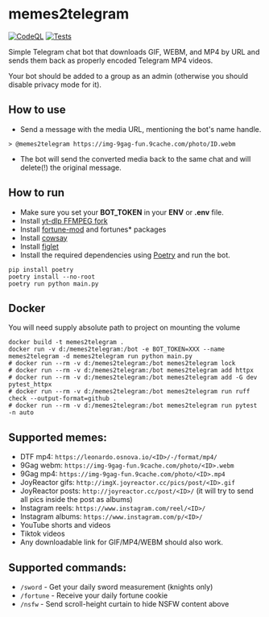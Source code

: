 # memes2telegram
[![CodeQL](https://github.com/ChaikaBogdan/memes2telegram/actions/workflows/github-code-scanning/codeql/badge.svg)](https://github.com/ChaikaBogdan/memes2telegram/actions/workflows/github-code-scanning/codeql) [![Tests](https://github.com/ChaikaBogdan/memes2telegram/actions/workflows/tests.yml/badge.svg)](https://github.com/ChaikaBogdan/memes2telegram/actions/workflows/tests.yml)

Simple Telegram chat bot that downloads GIF, WEBM, and MP4 by URL and sends them back as properly encoded Telegram MP4 videos.

Your bot should be added to a group as an admin (otherwise you should disable privacy mode for it).

## How to use

- Send a message with the media URL, mentioning the bot's name handle.

```
> @memes2telegram https://img-9gag-fun.9cache.com/photo/ID.webm
```

- The bot will send the converted media back to the same chat and will delete(!) the original message.

## How to run

- Make sure you set your **BOT_TOKEN** in your **ENV** or **.env** file.
- Install [yt-dlp FFMPEG fork](https://github.com/yt-dlp/FFmpeg-Builds)
- Install [fortune-mod](https://github.com/shlomif/fortune-mod) and fortunes* packages
- Install [cowsay](https://itsfoss.com/cowsay/)
- Install [figlet](http://www.figlet.org/)
- Install the required dependencies using [Poetry](https://python-poetry.org/docs/) and run the bot.

```
pip install poetry
poetry install --no-root
poetry run python main.py
```

## Docker

You will need supply absolute path to project on mounting the volume

```
docker build -t memes2telegram .
docker run -v d:/memes2telegram:/bot -e BOT_TOKEN=XXX --name memes2telegram -d memes2telegram run python main.py
# docker run --rm -v d:/memes2telegram:/bot memes2telegram lock
# docker run --rm -v d:/memes2telegram:/bot memes2telegram add httpx
# docker run --rm -v d:/memes2telegram:/bot memes2telegram add -G dev pytest_httpx
# docker run --rm -v d:/memes2telegram:/bot memes2telegram run ruff check --output-format=github .
# docker run --rm -v d:/memes2telegram:/bot memes2telegram run pytest -n auto
```

## Supported memes:

- DTF mp4: `https://leonardo.osnova.io/<ID>/-/format/mp4/`
- 9Gag webm: `https://img-9gag-fun.9cache.com/photo/<ID>.webm`
- 9Gag mp4: `https://img-9gag-fun.9cache.com/photo/<ID>.mp4`
- JoyReactor gifs: `http://imgX.joyreactor.cc/pics/post/<ID>.gif`
- JoyReactor posts: `http://joyreactor.cc/post/<ID>/` (it will try to send all pics inside the post as albums)
- Instagram reels: `https://www.instagram.com/reel/<ID>/`
- Instagram albums: `https://www.instagram.com/p/<ID>/`
- YouTube shorts and videos
- Tiktok videos
- Any downloadable link for GIF/MP4/WEBM should also work.

## Supported commands:
- `/sword` - Get your daily sword measurement (knights only)
- `/fortune` - Receive your daily fortune cookie
- `/nsfw` - Send scroll-height curtain to hide NSFW content above
